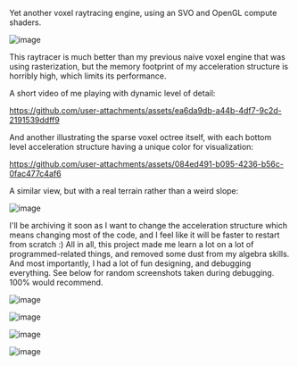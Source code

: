 Yet another voxel raytracing engine, using an SVO and OpenGL compute shaders.

![image](https://github.com/user-attachments/assets/cc564e6b-0b1d-46a6-a4f4-5c78500d1eee)

This raytracer is much better than my previous naive voxel engine that was using rasterization, but the memory footprint of my acceleration structure is horribly high, which limits its performance.

A short video of me playing with dynamic level of detail:

https://github.com/user-attachments/assets/ea6da9db-a44b-4df7-9c2d-2191539ddff9

And another illustrating the sparse voxel octree itself, with each bottom level acceleration structure having a unique color for visualization:

https://github.com/user-attachments/assets/084ed491-b095-4236-b56c-0fac477c4af6

A similar view, but with a real terrain rather than a weird slope:

![image](https://github.com/user-attachments/assets/e8095f24-6755-4c49-a608-52bb2000d3c3)

I'll be archiving it soon as I want to change the acceleration structure which means changing most of the code, and I feel like it will be faster to restart from scratch :)
All in all, this project made me learn a lot on a lot of programmed-related things, and removed some dust from my algebra skills.
And most importantly, I had a lot of fun designing, and debugging everything. See below for random screenshots taken during debugging. 100% would recommend.

![image](https://github.com/user-attachments/assets/294763f3-6e20-4e07-8eab-78ddf10c9567)

![image](https://github.com/user-attachments/assets/6094a50d-e03b-4e81-8724-756495c32945)

![image](https://github.com/user-attachments/assets/98c7c67a-5c4f-4c99-ba8b-b01a06973475)

![image](https://github.com/user-attachments/assets/033ab208-b519-40ec-9b75-f65759af57d0)
